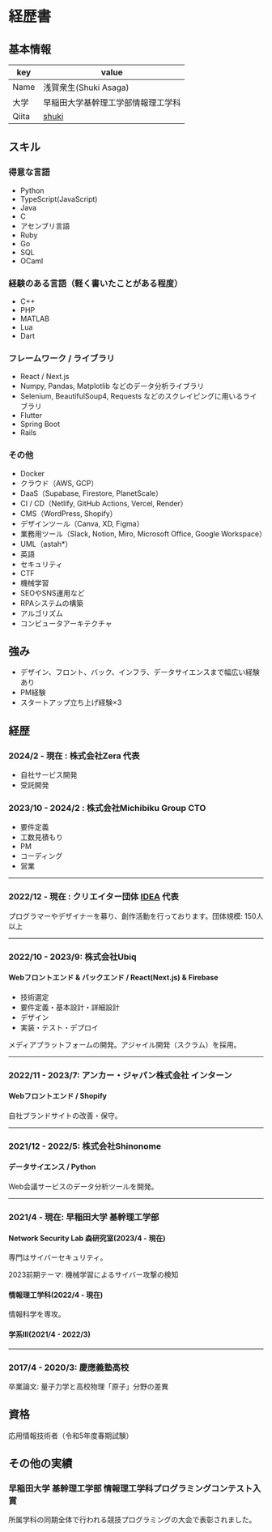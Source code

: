 # 経歴書

## 基本情報
|key|value|
|---|-----|
|Name|浅賀衆生(Shuki Asaga)|
|大学|早稲田大学基幹理工学部情報理工学科|
|Qiita|[shuki](https://qiita.com/shuki)|

## スキル
### 得意な言語
- Python
- TypeScript(JavaScript)
- Java
- C
- アセンブリ言語
- Ruby
- Go
- SQL
- OCaml

### 経験のある言語（軽く書いたことがある程度）

- C++
- PHP
- MATLAB
- Lua
- Dart


### フレームワーク / ライブラリ
- React / Next.js
- Numpy, Pandas, Matplotlib などのデータ分析ライブラリ
- Selenium, BeautifulSoup4, Requests などのスクレイピングに用いるライブラリ
- Flutter
- Spring Boot
- Rails

### その他

- Docker
- クラウド（AWS, GCP）
- DaaS（Supabase, Firestore, PlanetScale）
- CI / CD（Netlify, GitHub Actions, Vercel, Render）
- CMS（WordPress, Shopify）
- デザインツール（Canva, XD, Figma）
- 業務用ツール（Slack, Notion, Miro, Microsoft Office, Google Workspace）
- UML（astah*）
- 英語
- セキュリティ
- CTF
- 機械学習
- SEOやSNS運用など
- RPAシステムの構築
- アルゴリズム
- コンピュータアーキテクチャ

## 強み
- デザイン、フロント、バック、インフラ、データサイエンスまで幅広い経験あり
- PM経験
- スタートアップ立ち上げ経験×3

## 経歴

### 2024/2 - 現在 : 株式会社Zera 代表
- 自社サービス開発
- 受託開発

### 2023/10 - 2024/2 : 株式会社Michibiku Group CTO
- 要件定義
- 工数見積もり
- PM
- コーディング
- 営業

---

### 2022/12 - 現在 : クリエイター団体 [IDEA](https://idea-net.site/) 代表
プログラマーやデザイナーを募り、創作活動を行っております。団体規模: 150人以上

---

### 2022/10 - 2023/9: 株式会社Ubiq
#### Webフロントエンド & バックエンド / React(Next.js) & Firebase
- 技術選定
- 要件定義・基本設計・詳細設計
- デザイン
- 実装・テスト・デプロイ

メディアプラットフォームの開発。アジャイル開発（スクラム）を採用。

---
### 2022/11 - 2023/7: アンカー・ジャパン株式会社 インターン
#### Webフロントエンド / Shopify

自社ブランドサイトの改善・保守。


---
### 2021/12 - 2022/5: 株式会社Shinonome
#### データサイエンス / Python
Web会議サービスのデータ分析ツールを開発。

---
### 2021/4 - 現在: 早稲田大学 基幹理工学部
#### Network Security Lab 森研究室(2023/4 - 現在)
専門はサイバーセキュリティ。

2023前期テーマ: 機械学習によるサイバー攻撃の検知
#### 情報理工学科(2022/4 - 現在)
情報科学を専攻。
#### 学系Ⅲ(2021/4 - 2022/3)

---
### 2017/4 - 2020/3: 慶應義塾高校
卒業論文: 量子力学と高校物理「原子」分野の差異

## 資格
応用情報技術者（令和5年度春期試験）


## その他の実績

### 早稲田大学 基幹理工学部 情報理工学科プログラミングコンテスト入賞
所属学科の同期全体で行われる競技プログラミングの大会で表彰されました。
